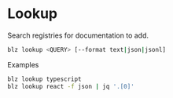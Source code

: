 # Lookup

Search registries for documentation to add.

```bash
blz lookup <QUERY> [--format text|json|jsonl]
```
Examples

```bash
blz lookup typescript
blz lookup react -f json | jq '.[0]'
```

